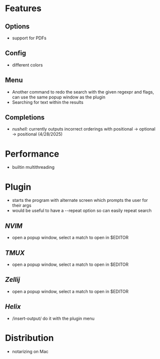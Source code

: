 # Features
## Options
- support for PDFs
## Config
- different colors
## Menu
- Another command to redo the search with the given regexpr and flags, can use the same popup window as the plugin
- Searching for text within the results
## Completions
- *nushell:* currently outputs incorrect orderings with positional -> optional -> positional (4/28/2025)

# Performance
- builtin multithreading

# Plugin
- starts the program with alternate screen which prompts the user for their
  args
- would be useful to have a --repeat option so can easily repeat search
## *NVIM*
- open a popup window, select a match to open in $EDITOR
## *TMUX*
- open a popup window, select a match to open in $EDITOR
## *Zellij*
- open a popup window, select a match to open in $EDITOR
## *Helix*
- /insert-output/ do it with the plugin menu

# Distribution
- notarizing on Mac
